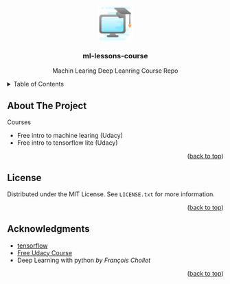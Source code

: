 <div id="top"></div>
<!--
*** Thanks for checking out the Best-README-Template. If you have a suggestion
*** that would make this better, please fork the repo and create a pull request
*** or simply open an issue with the tag "enhancement".
*** Don't forget to give the project a star!
*** Thanks again! Now go create something AMAZING! :D
-->

<!-- PROJECT LOGO -->
<br />
<div align="center">
  <a href="https://https://github.com/dmike16/ml-lessons-course">
    <img src="images/logo.png" alt="Logo" width="80" height="80">
  </a>

<h3 align="center">ml-lessons-course</h3>

  <p align="center">
    Machin Learing Deep Leanring Course Repo
  </p>
</div>



<!-- TABLE OF CONTENTS -->
<details>
  <summary>Table of Contents</summary>
  <ol>
    <li>
      <a href="#about-the-project">About The Project</a>
    </li>
    <li><a href="#license">License</a></li>
    <li><a href="#acknowledgments">Acknowledgments</a></li>
  </ol>
</details>



<!-- ABOUT THE PROJECT -->
## About The Project

Courses

 - Free intro to machine learing (Udacy)
 - Free intro to tensorflow lite (Udacy)
 
<p align="right">(<a href="#top">back to top</a>)</p>


<!-- LICENSE -->
## License

Distributed under the MIT License. See `LICENSE.txt` for more information.

<p align="right">(<a href="#top">back to top</a>)</p>

<!-- ACKNOWLEDGMENTS -->
## Acknowledgments

* [tensorflow](https://www.tensorflow.org/)
* [Free Udacy Course](https://www.udacity.com/course/intro-to-tensorflow-for-deep-learning--ud187)
* Deep Learning with python _by François Chollet_

<p align="right">(<a href="#top">back to top</a>)</p>
